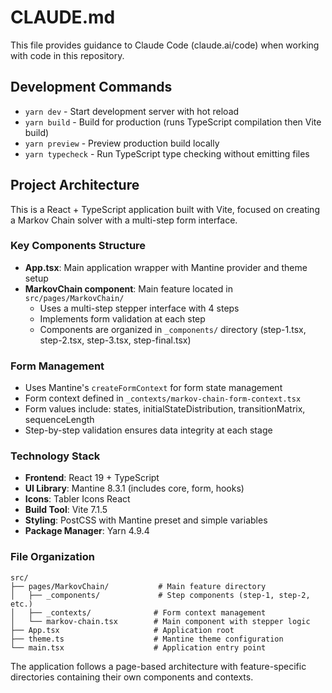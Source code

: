 # CLAUDE.md

This file provides guidance to Claude Code (claude.ai/code) when working with code in this repository.

## Development Commands

- `yarn dev` - Start development server with hot reload
- `yarn build` - Build for production (runs TypeScript compilation then Vite build)
- `yarn preview` - Preview production build locally
- `yarn typecheck` - Run TypeScript type checking without emitting files

## Project Architecture

This is a React + TypeScript application built with Vite, focused on creating a Markov Chain solver with a multi-step form interface.

### Key Components Structure

- **App.tsx**: Main application wrapper with Mantine provider and theme setup
- **MarkovChain component**: Main feature located in `src/pages/MarkovChain/`
  - Uses a multi-step stepper interface with 4 steps
  - Implements form validation at each step
  - Components are organized in `_components/` directory (step-1.tsx, step-2.tsx, step-3.tsx, step-final.tsx)

### Form Management

- Uses Mantine's `createFormContext` for form state management
- Form context defined in `_contexts/markov-chain-form-context.tsx`
- Form values include: states, initialStateDistribution, transitionMatrix, sequenceLength
- Step-by-step validation ensures data integrity at each stage

### Technology Stack

- **Frontend**: React 19 + TypeScript
- **UI Library**: Mantine 8.3.1 (includes core, form, hooks)
- **Icons**: Tabler Icons React
- **Build Tool**: Vite 7.1.5
- **Styling**: PostCSS with Mantine preset and simple variables
- **Package Manager**: Yarn 4.9.4

### File Organization

```
src/
├── pages/MarkovChain/           # Main feature directory
│   ├── _components/             # Step components (step-1, step-2, etc.)
│   ├── _contexts/              # Form context management
│   └── markov-chain.tsx        # Main component with stepper logic
├── App.tsx                     # Application root
├── theme.ts                    # Mantine theme configuration
└── main.tsx                    # Application entry point
```

The application follows a page-based architecture with feature-specific directories containing their own components and contexts.